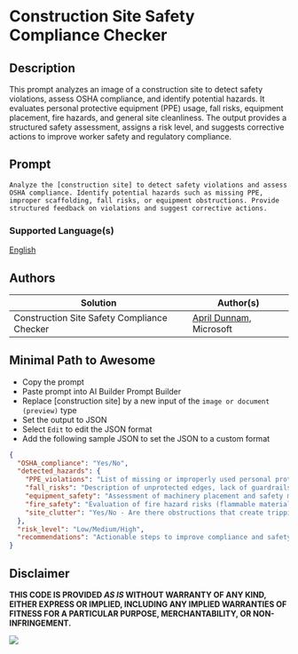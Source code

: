 # Construction Site Safety Compliance Checker

## Description

This prompt analyzes an image of a construction site to detect safety violations, assess OSHA compliance, and identify potential hazards. It evaluates personal protective equipment (PPE) usage, fall risks, equipment placement, fire hazards, and general site cleanliness. The output provides a structured safety assessment, assigns a risk level, and suggests corrective actions to improve worker safety and regulatory compliance.

## Prompt

```text
Analyze the [construction site] to detect safety violations and assess OSHA compliance. Identify potential hazards such as missing PPE, improper scaffolding, fall risks, or equipment obstructions. Provide structured feedback on violations and suggest corrective actions.
```

### Supported Language(s)

[English](./en-us/prompt.md)

## Authors

Solution|Author(s)
--------|---------
Construction Site Safety Compliance Checker | [April Dunnam](https://www.github.com/aprildunnam), Microsoft

## Minimal Path to Awesome

- Copy the prompt
- Paste prompt into AI Builder Prompt Builder
- Replace [construction site] by a new input of the `image or document (preview)` type
- Set the output to JSON
- Select `Edit` to edit the JSON format
- Add the following sample JSON to set the JSON to a custom format

```JSON
{
  "OSHA_compliance": "Yes/No",
  "detected_hazards": {
    "PPE_violations": "List of missing or improperly used personal protective equipment",
    "fall_risks": "Description of unprotected edges, lack of guardrails, etc.",
    "equipment_safety": "Assessment of machinery placement and safety measures",
    "fire_safety": "Evaluation of fire hazard risks (flammable materials, blocked exits, etc.)",
    "site_clutter": "Yes/No - Are there obstructions that create tripping or operational hazards?"
  },
  "risk_level": "Low/Medium/High",
  "recommendations": "Actionable steps to improve compliance and safety."
}
```

## Disclaimer

**THIS CODE IS PROVIDED *AS IS* WITHOUT WARRANTY OF ANY KIND, EITHER EXPRESS OR IMPLIED, INCLUDING ANY IMPLIED WARRANTIES OF FITNESS FOR A PARTICULAR PURPOSE, MERCHANTABILITY, OR NON-INFRINGEMENT.**

<img src="https://m365-visitor-stats.azurewebsites.net/powerplatform-prompts/samples/ai-builder/construction-site-osha-eval" aria-hidden="true" />
